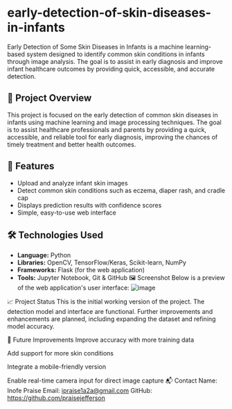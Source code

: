 # early-detection-of-skin-diseases-in-infants
Early Detection of Some Skin Diseases in Infants is a machine learning-based system designed to identify common skin conditions in infants through image analysis. The goal is to assist in early diagnosis and improve infant healthcare outcomes by providing quick, accessible, and accurate detection.

## 🧠 Project Overview
This project is focused on the early detection of common skin diseases in infants using machine learning and image processing techniques. The goal is to assist healthcare professionals and parents by providing a quick, accessible, and reliable tool for early diagnosis, improving the chances of timely treatment and better health outcomes.

## 🚀 Features
- Upload and analyze infant skin images
- Detect common skin conditions such as eczema, diaper rash, and cradle cap
- Displays prediction results with confidence scores
- Simple, easy-to-use web interface

## 🛠️ Technologies Used
- **Language:** Python
- **Libraries:** OpenCV, TensorFlow/Keras, Scikit-learn, NumPy
- **Frameworks:** Flask (for the web application)
- **Tools:** Jupyter Notebook, Git & GitHub
🖼️ Screenshot
Below is a preview of the web application's user interface:
![image](https://github.com/user-attachments/assets/2c56dc41-848a-4733-9a16-94b34e7531d2)

📈 Project Status
This is the initial working version of the project. The detection model and interface are functional. Further improvements and enhancements are planned, including expanding the dataset and refining model accuracy.

📌 Future Improvements
Improve accuracy with more training data

Add support for more skin conditions

Integrate a mobile-friendly version

Enable real-time camera input for direct image capture
📬 Contact
Name: Inofe Praise
Email: ipraise1a2a@gmail.com
GitHub: https://github.com/praisejefferson
